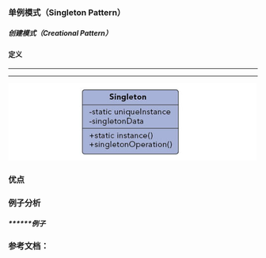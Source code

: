 ### 单例模式（Singleton Pattern）

##### 创建模式（Creational Pattern）

#### 定义

******

******

![singleton Pattern UML](https://github.com/nox60/go-design-pattern/blob/master/images/singleton_pattern.png)

### 优点

### 例子分析

##### ******例子


### 参考文档：
